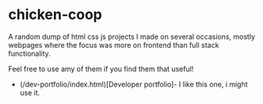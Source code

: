 # chicken-coop
A random dump of html css js projects I made on several occasions, mostly webpages where the focus was more on frontend than full stack functionality. 

Feel free to use amy of them if you find them that useful!

- (/dev-portfolio/index.html)[Developer portfolio]- I like this one, i might use it.
